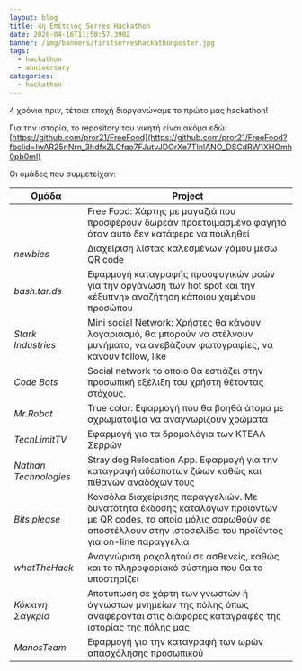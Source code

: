 ```yaml
---
layout: blog
title: 4η Επέτειος Serres Hackathon
date: 2020-04-16T11:50:57.390Z
banner: /img/banners/firstserreshackathonposter.jpg
tags:
  - hackathon
  - anniversary
categories:
  - hackathon
---
```

4 χρόνια πριν, τέτοια εποχή διοργανώναμε το πρώτο μας hackathon!

Για την ιστορία, το repository του νικητή είναι ακόμα εδώ: [https://github.com/pror21/FreeFood](https://github.com/pror21/FreeFood?fbclid=IwAR25nNrn_3hdfxZLCfqo7FJutvJDOrXe7TInlANO_DSCdRW1XHOmh0pb0mI)

Οι ομάδες που συμμετείχαν:

| Ομάδα                 | Project                                                                                                                                                                             |
| --------------------- | ----------------------------------------------------------------------------------------------------------------------------------------------------------------------------------- |
|                       | Free Food: Χάρτης με μαγαζιά που προσφέρουν δωρεάν προετοιμασμένο φαγητό όταν αυτό δεν κατάφερε να πουληθεί                                                                         |
| *newbies*             | Διαχείριση λίστας καλεσμένων γάμου μέσω QR code                                                                                                                                     |
| *bash.tar.ds*         | Εφαρμογή καταγραφής προσφυγικών ροών για την οργάνωση των hot spot και την «έξυπνη» αναζήτηση κάποιου χαμένου προσώπου                                                              |
| *Stark Industries*    | Mini social Network: Χρήστες θα κάνουν λογαριασμό, θα μπορούν να στέλνουν μυνήματα, να ανεβάζουν φωτογραφίες, να κάνουν follow, like                                                |
| *Code Bots*           | Social network το οποίο θα εστιάζει στην προσωπική εξέλιξη του χρήστη θέτοντας στόχους.                                                                                             |
| *Mr.Robot*            | True color: Εφαρμογή που θα βοηθά άτομα με αχρωματοψία να αναγνωρίζουν χρώματα                                                                                                      |
| *TechLimitTV*         | Εφαρμογή για τα δρομολόγια των ΚΤΕΑΛ Σερρών                                                                                                                                         |
| *Nathan Technologies* | Stray dog Relocation App. Εφαρμογή για την καταγραφή αδέσποτων ζώων καθώς και πιθανών αναδόχων τους                                                                                 |
| *Bits please*         | Κονσόλα διαχείρισης παραγγελιών. Με δυνατότητα έκδοσης καταλόγων προϊόντων με QR codes, τα οποία μόλις σαρωθούν σε αποστέλλουν στην ιστοσελίδα του προϊόντος για on-line παραγγελία |
| *whatTheHack*         | Αναγνώριση ροχαλητού σε ασθενείς, καθώς και το πληροφοριακό σύστημα που θα το υποστηρίζει                                                                                           |
| *Κόκκινη Σαγκρία*     | Αποτύπωση σε χάρτη των γνωστών ή άγνωστων μνημείων της πόλης όπως αναφέρονται στις διάφορες καταγραφές της ιστορίας της πόλης μας                                                   |
| *ManosTeam*           | Εφαρμογή για την καταγραφή των ωρών απασχόλησης προσωπικού                                                                                                                          |